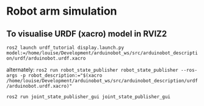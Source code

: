 # Robot arm simulation

## To visualise URDF (xacro) model in RVIZ2 
`ros2 launch urdf_tutorial display.launch.py model:=/home/louise/Development/arduinobot_ws/src/arduinobot_description/urdf/arduinobot.urdf.xacro`

alternately:
`ros2 run robot_state_publisher robot_state_publisher --ros-args -p robot_description:="$(xacro /home/louise/Development/arduinobot_ws/src/arduinobot_description/urdf/arduinobot.urdf.xacro)"`

`ros2 run joint_state_publisher_gui joint_state_publisher_gui`
